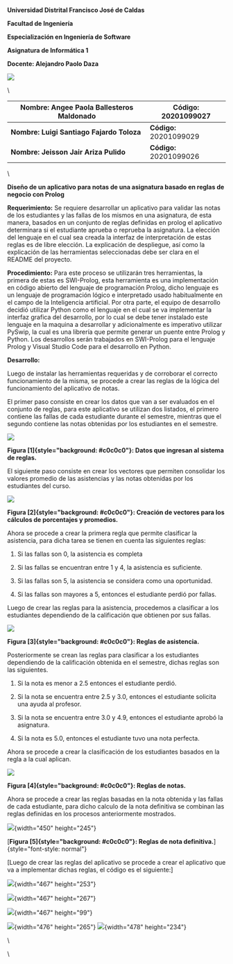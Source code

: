 **Universidad Distrital Francisco José de Caldas**

**Facultad de Ingeniería**

**Especialización en Ingeniería de Software**

**Asignatura de Informática 1**

**Docente: Alejandro Paolo Daza**

![](ReglasNegocio_html_670be77737dc3351.png)

\

| **Nombre: Angee Paola Ballesteros Maldonado** | **Código: 20201099027** |
| --- | --- |
| **Nombre: Luigi Santiago Fajardo Toloza** | **Código:** 20201099029 |
| **Nombre: Jeisson Jair Ariza Pulido** | **Código:** 20201099026 |
\

**Diseño de un aplicativo para notas de una asignatura basado en reglas de negocio con Prolog**

**Requerimiento:** Se requiere desarrollar un aplicativo para validar las notas de los estudiantes y las fallas de los mismos en una asignatura, de esta manera, basados en un conjunto de reglas definidas en prolog el aplicativo determinara si el estudiante aprueba o reprueba la asignatura. La elección del lenguaje en el cual sea creada la interfaz de interpretación de estas reglas es de libre elección. La explicación de despliegue, así como la explicación de las herramientas seleccionadas debe ser clara en el README del proyecto.

**Procedimiento:** Para este proceso se utilizarán tres herramientas, la primera de estas es SWI-Prolog, esta herramienta es una implementación en código abierto del lenguaje de programación Prolog, dicho lenguaje es un lenguaje de programación lógico e interpretado usado habitualmente en el campo de la Inteligencia artificial. Por otra parte, el equipo de desarrollo decidió utilizar Python como el lenguaje en el cual se va implementar la interfaz grafica del desarrollo, por lo cual se debe tener instalado este lenguaje en la maquina a desarrollar y adicionalmente es imperativo utilizar PySwip, la cual es una librería que permite generar un puente entre Prolog y Python. Los desarrollos serán trabajados en SWI-Prolog para el lenguaje Prolog y Visual Studio Code para el desarrollo en Python.

**Desarrollo:**

Luego de instalar las herramientas requeridas y de corroborar el correcto funcionamiento de la misma, se procede a crear las reglas de la lógica del funcionamiento del aplicativo de notas.

El primer paso consiste en crear los datos que van a ser evaluados en el conjunto de reglas, para este aplicativo se 
utilizan dos listados, el primero contiene las fallas de cada estudiante durante el semestre, mientras que el segundo contiene las notas obtenidas por los estudiantes en el semestre.

![](ReglasNegocio_html_f15b188ad672e5cb.png)

**Figura [1]{style="background: #c0c0c0"}: Datos que ingresan al sistema de reglas.**

El siguiente paso consiste en crear los vectores que permiten consolidar los valores promedio de las asistencias y las notas obtenidas por los estudiantes del curso.

![](ReglasNegocio_html_893c33eb9cb3997f.png)

**Figura [2]{style="background: #c0c0c0"}: Creación de vectores para los cálculos de porcentajes y promedios.**

Ahora se procede a crear la primera regla que permite clasificar la asistencia, para dicha tarea se tienen en cuenta las siguientes reglas:

1.  Si las fallas son 0, la asistencia es completa

2.  Si las fallas se encuentran entre 1 y 4, la asistencia es suficiente.

3.  Si las fallas son 5, la asistencia se considera como una oportunidad.

4.  Si las fallas son mayores a 5, entonces el estudiante perdió por fallas.

Luego de crear las reglas para la asistencia, procedemos a clasificar a los estudiantes dependiendo de la calificación que obtienen por sus fallas.

![](ReglasNegocio_html_3680b356dee9a904.png)

**Figura [3]{style="background: #c0c0c0"}: Reglas de asistencia.**

Posteriormente se crean las reglas para clasificar a los estudiantes dependiendo de la calificación obtenida en el semestre, dichas reglas son las siguientes.

1.  Si la nota es menor a 2.5 entonces el estudiante perdió.

2.  Si la nota se encuentra entre 2.5 y 3.0, entonces el estudiante solicita una ayuda al profesor.

3.  Si la nota se encuentra entre 3.0 y 4.9, entonces el estudiante aprobó la asignatura.

4.  Si la nota es 5.0, entonces el estudiante tuvo una nota perfecta.

Ahora se procede a crear la clasificación de los estudiantes basados en la regla a la cual aplican.

![](ReglasNegocio_html_f24cdf3b17c57c3a.png)

**Figura [4]{style="background: #c0c0c0"}: Reglas de notas.**

Ahora se procede a crear las reglas basadas en la nota obtenida y las fallas de cada estudiante, para dicho calculo de la nota definitiva se combinan las reglas definidas en los procesos anteriormente mostrados.

![](ReglasNegocio_html_7e13a8176d097a52.png){width="450" height="245"}

[**Figura [5]{style="background: #c0c0c0"}: Reglas de nota
definitiva.**]{style="font-style: normal"}

[Luego de crear las reglas del aplicativo se procede a crear el
aplicativo que va a implementar dichas reglas, el código es el
siguiente:]

![](ReglasNegocio_html_6651eb36a1da8700.png){width="467" height="253"}

![](ReglasNegocio_html_397a824d109a770.png){width="467" height="267"}

![](ReglasNegocio_html_3c02a64d55ecace9.png){width="467" height="99"}

![](ReglasNegocio_html_d217850db33698b.png){width="476" height="265"}
![](ReglasNegocio_html_98f94ea8602185bb.png){width="478" height="234"}

\

\
